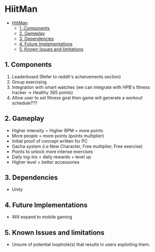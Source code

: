 # HiitMan

- [HiitMan](#hiitman)
  - [1. Components](#1-components)
  - [2. Gameplay](#2-gameplay)
  - [3. Dependencies](#3-dependencies)
  - [4. Future Implementations](#4-future-implementations)
  - [5. Known Issues and limitations](#5-known-issues-and-limitations)

## 1. Components

1. Leaderboard (Refer to reddit's acheivements section)
2. Group exercising
3. Integration with smart watches (we can integrate with HPB's fitness tracker -> Healthy 365 points)
4. Allow user to set fitness goal then game will generate a workout schedule???

## 2. Gameplay

- Higher intensity = Higher BPM = more points
- More people = more points (points multiplier)
- Initial proof of concept written for PC
- Gacha system (i.e New Character, Free multiplier, Free exercise)
- Points to unlock more intense exercises
- Daily log-ins = daily rewards + level up
- Higher level = better accessories

## 3. Dependencies

- Unity

## 4. Future Implementations

- Will expand to mobile gaming

## 5. Known Issues and limitations

- Unsure of potential loophole(s) that results in users exploiting them.

